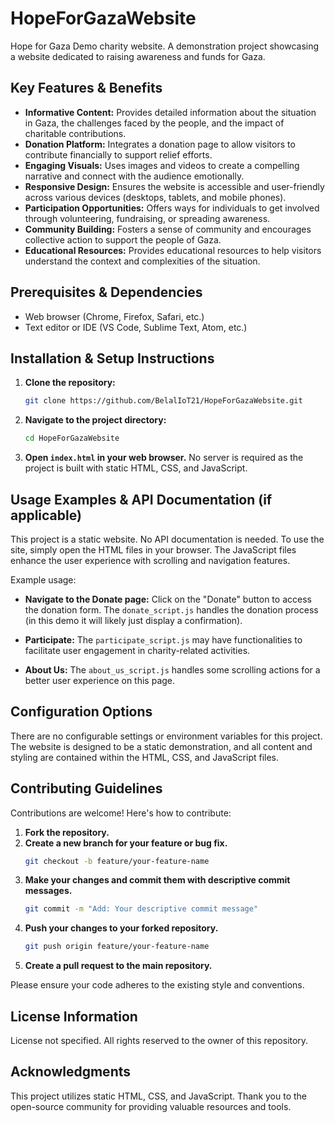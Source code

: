 # HopeForGazaWebsite

Hope for Gaza Demo charity website.  A demonstration project showcasing a website dedicated to raising awareness and funds for Gaza.

## Key Features & Benefits

*   **Informative Content:** Provides detailed information about the situation in Gaza, the challenges faced by the people, and the impact of charitable contributions.
*   **Donation Platform:** Integrates a donation page to allow visitors to contribute financially to support relief efforts.
*   **Engaging Visuals:** Uses images and videos to create a compelling narrative and connect with the audience emotionally.
*   **Responsive Design:** Ensures the website is accessible and user-friendly across various devices (desktops, tablets, and mobile phones).
*   **Participation Opportunities:** Offers ways for individuals to get involved through volunteering, fundraising, or spreading awareness.
*   **Community Building:** Fosters a sense of community and encourages collective action to support the people of Gaza.
*   **Educational Resources:** Provides educational resources to help visitors understand the context and complexities of the situation.

## Prerequisites & Dependencies

*   Web browser (Chrome, Firefox, Safari, etc.)
*   Text editor or IDE (VS Code, Sublime Text, Atom, etc.)

## Installation & Setup Instructions

1.  **Clone the repository:**
    ```bash
    git clone https://github.com/BelalIoT21/HopeForGazaWebsite.git
    ```

2.  **Navigate to the project directory:**
    ```bash
    cd HopeForGazaWebsite
    ```

3.  **Open `index.html` in your web browser.**  No server is required as the project is built with static HTML, CSS, and JavaScript.

## Usage Examples & API Documentation (if applicable)

This project is a static website. No API documentation is needed.  To use the site, simply open the HTML files in your browser.  The JavaScript files enhance the user experience with scrolling and navigation features.

Example usage:

*   **Navigate to the Donate page:** Click on the "Donate" button to access the donation form. The `donate_script.js` handles the donation process (in this demo it will likely just display a confirmation).

*   **Participate:** The `participate_script.js` may have functionalities to facilitate user engagement in charity-related activities.

*   **About Us:** The `about_us_script.js` handles some scrolling actions for a better user experience on this page.

## Configuration Options

There are no configurable settings or environment variables for this project. The website is designed to be a static demonstration, and all content and styling are contained within the HTML, CSS, and JavaScript files.

## Contributing Guidelines

Contributions are welcome! Here's how to contribute:

1.  **Fork the repository.**
2.  **Create a new branch for your feature or bug fix.**
    ```bash
    git checkout -b feature/your-feature-name
    ```
3.  **Make your changes and commit them with descriptive commit messages.**
    ```bash
    git commit -m "Add: Your descriptive commit message"
    ```
4.  **Push your changes to your forked repository.**
    ```bash
    git push origin feature/your-feature-name
    ```
5.  **Create a pull request to the main repository.**

Please ensure your code adheres to the existing style and conventions.

## License Information

License not specified. All rights reserved to the owner of this repository.

## Acknowledgments

This project utilizes static HTML, CSS, and JavaScript. Thank you to the open-source community for providing valuable resources and tools.
